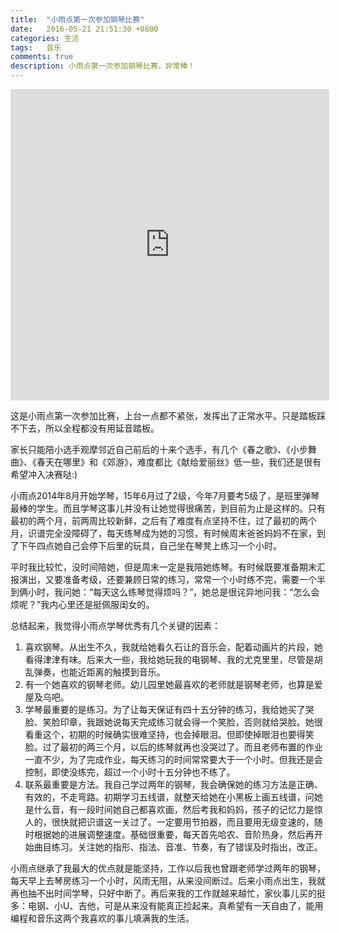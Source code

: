 ```yaml
---
title:  "小雨点第一次参加钢琴比赛"
date:   2016-05-21 21:51:30 +0800
categories: 生活
tags:   音乐
comments: true
description: 小雨点第一次参加钢琴比赛，非常棒！
---
```

<iframe height=498 width=510 src="http://player.youku.com/embed/XMTU3ODU1MzU5Ng==" frameborder=0 allowfullscreen></iframe>

这是小雨点第一次参加比赛，上台一点都不紧张，发挥出了正常水平。只是踏板踩不下去，所以全程都没有用延音踏板。

家长只能陪小选手观摩邻近自己前后的十来个选手，有几个《春之歌》、《小步舞曲》、《春天在哪里》和《郊游》，难度都比《献给爱丽丝》低一些，我们还是很有希望冲入决赛哒:)

小雨点2014年8月开始学琴，15年6月过了2级，今年7月要考5级了，是班里弹琴最棒的学生。而且学琴这事儿并没有让她觉得很痛苦，到目前为止是这样的。只有最初的两个月，前两周比较新鲜，之后有了难度有点坚持不住，过了最初的两个月，识谱完全没障碍了，每天练琴成为她的习惯，有时候周末爸爸妈妈不在家，到了下午四点她自己会停下后里的玩具，自己坐在琴凳上练习一个小时。

平时我比较忙，没时间陪她，但是周末一定是我陪她练琴。有时候既要准备期末汇报演出，又要准备考级，还要兼顾日常的练习，常常一个小时练不完，需要一个半到俩小时，我问她：“每天这么练琴觉得烦吗？”，她总是很诧异地问我：“怎么会烦呢？”我内心里还是挺佩服闺女的。

总结起来，我觉得小雨点学琴优秀有几个关键的因素：
1. 喜欢钢琴。从出生不久，我就给她看久石让的音乐会，配着动画片的片段，她看得津津有味。后来大一些，我给她玩我的电钢琴、我的尤克里里，尽管是胡乱弹奏，也能近距离的触摸到音乐。
2. 有一个她喜欢的钢琴老师。幼儿园里她最喜欢的老师就是钢琴老师，也算是爱屋及乌吧。
3. 学琴最重要的是练习。为了让每天保证有四十五分钟的练习，我给她买了哭脸、笑脸印章，我跟她说每天完成练习就会得一个笑脸，否则就给哭脸。她很看重这个，初期的时候确实很难坚持，也会掉眼泪。但即使掉眼泪也要得笑脸。过了最初的两三个月，以后的练琴就再也没哭过了。而且老师布置的作业一直不少，为了完成作业，每天练习的时间常常要大于一个小时。但我还是会控制，即使没练完，超过一个小时十五分钟也不练了。
4. 联系最重要是方法。我自己学过两年的钢琴，我会确保她的练习方法是正确、有效的，不走弯路。初期学习五线谱，就整天给她在小黑板上画五线谱，问她是什么音，有一段时间她自己都喜欢画，然后考我和妈妈，孩子的记忆力是惊人的，很快就把识谱这一关过了。一定要用节拍器，而且要用无级变速的，随时根据她的进展调整速度。基础很重要，每天首先哈农、音阶热身，然后再开始曲目练习。关注她的指形、指法、音准、节奏，有了错误及时指出，改正。

小雨点继承了我最大的优点就是能坚持，工作以后我也曾跟老师学过两年的钢琴，每天早上去琴房练习一个小时，风雨无阻，从来没间断过。后来小雨点出生，我就再也抽不出时间学琴，只好中断了。再后来我的工作就越来越忙，家伙事儿买的挺多：电钢、小U、吉他，可是从来没有能真正捡起来。真希望有一天自由了，能用编程和音乐这两个我喜欢的事儿填满我的生活。